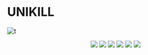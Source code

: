 # UNIKILL
![t](https://media1.giphy.com/media/v1.Y2lkPTc5MGI3NjExdG9naDIybWs2bWd0bzl1NjJobjQ1N2k5a2Exb3JuMXQxaGRvaGoybyZlcD12MV9pbnRlcm5hbF9naWZfYnlfaWQmY3Q9Zw/4v66YGnD1UtSQIa4bx/giphy.gif)
<p align="center">
  <img src="https://img.shields.io/badge/HTML-E34F26?style=for-the-badge&logo=html5&logoColor=white" />
  <img src="https://img.shields.io/badge/CSS-1572B6?style=for-the-badge&logo=css3&logoColor=white" />
  <img src="https://img.shields.io/badge/JavaScript-F7DF1E?style=for-the-badge&logo=javascript&logoColor=black" />
  <img src="https://img.shields.io/badge/Python-3776AB?style=for-the-badge&logo=python&logoColor=white" />
  <img src="https://img.shields.io/badge/C%23-239120?style=for-the-badge&logo=c-sharp&logoColor=white" />
  <img src="https://img.shields.io/badge/Linux-FCC624?style=for-the-badge&logo=linux&logoColor=black" />
</p>
